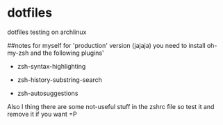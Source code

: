 # dotfiles

dotfiles testing on archlinux

##notes for myself
for 'production' version (jajaja) you need to install oh-my-zsh and the following plugins'

- zsh-syntax-highlighting 

- zsh-history-substring-search

- zsh-autosuggestions

Also I thing there are some not-useful stuff in the zshrc file so test it and remove it if you want =P
